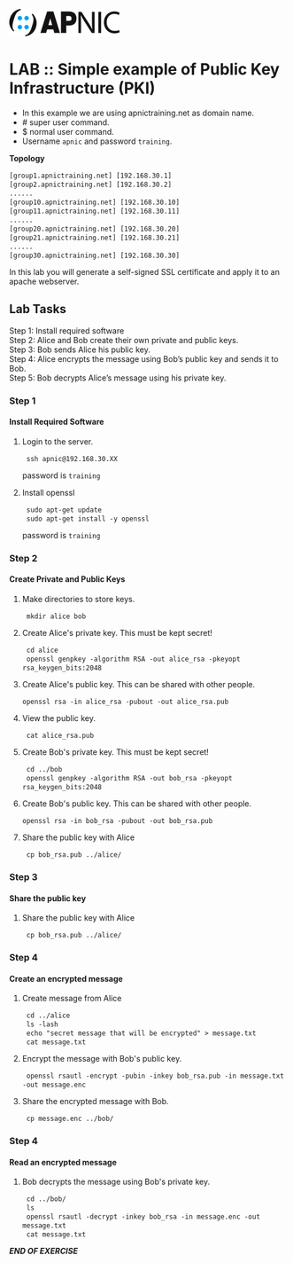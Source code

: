 ![](images/apnic_logo.png)
# LAB :: Simple example of Public Key Infrastructure (PKI)

* In this example we are using apnictraining.net as domain name.  
* \# super user command.  
* $  normal user command.  
* Username `apnic` and password `training`.


**Topology**

	[group1.apnictraining.net] [192.168.30.1]
	[group2.apnictraining.net] [192.168.30.2]
	......  
	[group10.apnictraining.net] [192.168.30.10]  
	[group11.apnictraining.net] [192.168.30.11]  
	......  
	[group20.apnictraining.net] [192.168.30.20]  
	[group21.apnictraining.net] [192.168.30.21]  
	......
	[group30.apnictraining.net] [192.168.30.30]  

In this lab you will generate a self-signed SSL certificate and apply it to an apache webserver.

## Lab Tasks
Step 1: Install required software<br>
Step 2: Alice and Bob create their own private and public keys.<br>
Step 3: Bob sends Alice his public key.<br>
Step 4: Alice encrypts the message using Bob’s public key and sends it to Bob.<br>
Step 5: Bob decrypts Alice’s message using his private key.<br>

### <a name="fenced-code-block">Step 1</a>
#### Install Required Software

1. Login to the server.

		ssh apnic@192.168.30.XX

	password is `training`

2. Install openssl

		sudo apt-get update
		sudo apt-get install -y openssl

	password is `training`


### <a name="fenced-code-block">Step 2</a>
#### Create Private and Public Keys
1. Make directories to store keys.

		mkdir alice bob


2. Create Alice's private key. This must be kept secret!

		cd alice
		openssl genpkey -algorithm RSA -out alice_rsa -pkeyopt rsa_keygen_bits:2048

3.  Create Alice's public key. This can be shared with other people.

		openssl rsa -in alice_rsa -pubout -out alice_rsa.pub

4. View the public key.

		cat alice_rsa.pub

5. Create Bob's private key. This must be kept secret!

		cd ../bob
		openssl genpkey -algorithm RSA -out bob_rsa -pkeyopt rsa_keygen_bits:2048

6.  Create Bob's public key. This can be shared with other people.

		openssl rsa -in bob_rsa -pubout -out bob_rsa.pub

7. Share the public key with Alice

		cp bob_rsa.pub ../alice/

### <a name="fenced-code-block">Step 3</a>
#### Share the public key
1. Share the public key with Alice

		cp bob_rsa.pub ../alice/


### <a name="fenced-code-block">Step 4</a>
#### Create an encrypted message
1. Create message from Alice

		cd ../alice
		ls -lash
		echo "secret message that will be encrypted" > message.txt
		cat message.txt

2. Encrypt the message with Bob's public key.

		openssl rsautl -encrypt -pubin -inkey bob_rsa.pub -in message.txt -out message.enc

3. Share the encrypted message with Bob.

		cp message.enc ../bob/

### <a name="fenced-code-block">Step 4</a>
#### Read an encrypted message
1. Bob decrypts the message using Bob's private key.

		cd ../bob/
		ls
		openssl rsautl -decrypt -inkey bob_rsa -in message.enc -out message.txt
		cat message.txt

***END OF EXERCISE***

